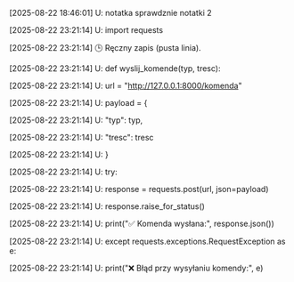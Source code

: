 \[2025-08-22 18:46:01]
U: notatka sprawdznie notatki 2


[2025-08-22 23:21:14]
U: import requests

[2025-08-22 23:21:14]
🕒 Ręczny zapis (pusta linia).

[2025-08-22 23:21:14]
U: def wyslij_komende(typ, tresc):

[2025-08-22 23:21:14]
U: url = "http://127.0.0.1:8000/komenda"

[2025-08-22 23:21:14]
U: payload = {

[2025-08-22 23:21:14]
U: "typ": typ,

[2025-08-22 23:21:14]
U: "tresc": tresc

[2025-08-22 23:21:14]
U: }

[2025-08-22 23:21:14]
U: try:

[2025-08-22 23:21:14]
U: response = requests.post(url, json=payload)

[2025-08-22 23:21:14]
U: response.raise_for_status()

[2025-08-22 23:21:14]
U: print("✅ Komenda wysłana:", response.json())

[2025-08-22 23:21:14]
U: except requests.exceptions.RequestException as e:

[2025-08-22 23:21:14]
U: print("❌ Błąd przy wysyłaniu komendy:", e)
